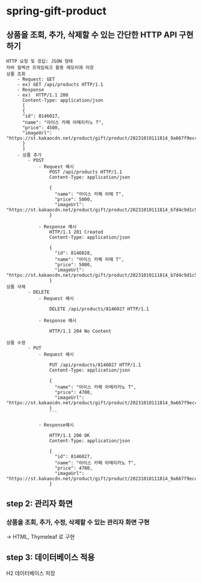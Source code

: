 # spring-gift-product

## 상품을 조회, 추가, 삭제할 수 있는 간단한 HTTP API 구현하기
    HTTP 요청 및 응답: JSON 형태
    자바 컬렉션 프레임워크 활용 메모리에 저장
    상품 조회
        - Request: GET
        - ex) GET /api/products HTTP/1.1
        - Response
        - ex)  HTTP/1.1 200
          Content-Type: application/json
          [
          {
          "id": 8146027,
          "name": "아이스 카페 아메리카노 T",
          "price": 4500,
          "imageUrl": "https://st.kakaocdn.net/product/gift/product/20231010111814_9a667f9eccc943648797925498bdd8a3.jpg"
          }
          ]
        - 상품 추가
            - POST
                - Request 예시
                    POST /api/products HTTP/1.1
                    Content-Type: application/json
                    
                    {
                      "name": "아이스 카페 라떼 T",
                      "price": 5000,
                      "imageUrl": "https://st.kakaocdn.net/product/gift/product/20231010111814_b7d4c9d1c5e34b929f8e13fa6c2a9f1e.jpg"
                    }

                - Response 예시
                    HTTP/1.1 201 Created
                    Content-Type: application/json
                    
                    {
                      "id": 8146028,
                      "name": "아이스 카페 라떼 T",
                      "price": 5000,
                      "imageUrl": "https://st.kakaocdn.net/product/gift/product/20231010111814_b7d4c9d1c5e34b929f8e13fa6c2a9f1e.jpg"
                    }
    상품 삭제
            - DELETE
                - Request 예시

                    DELETE /api/products/8146027 HTTP/1.1

                - Response 예시

                    HTTP/1.1 204 No Content

    상품 수정
            - PUT
                - Request 예시

                    PUT /api/products/8146027 HTTP/1.1
                    Content-Type: application/json
                    
                    {
                      "name": "아이스 카페 아메리카노 T",
                      "price": 4700,
                      "imageUrl": "https://st.kakaocdn.net/product/gift/product/20231010111814_9a667f9eccc943648797925498bdd8a3.jpg"
                    }
                    ```

                - Response예시

                    HTTP/1.1 200 OK
                    Content-Type: application/json
                    
                    {
                      "id": 8146027,
                      "name": "아이스 카페 아메리카노 T",
                      "price": 4700,
                      "imageUrl": "https://st.kakaocdn.net/product/gift/product/20231010111814_9a667f9eccc943648797925498bdd8a3.jpg"
                    }
## step 2: 관리자 화면

### 상품을 조회, 추가, 수정, 삭제할 수 있는 관리자 화면 구현
-> HTML, Thymeleaf 로 구현
## step 3: 데이터베이스 적용
H2 데이터베이스 저장

